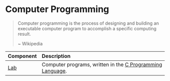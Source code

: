 # Computer Programming

> Computer programming is the process of designing and building an executable computer program to accomplish a specific computing result.
>
> ~ Wikipedia

| Component   | Description                                                                                                           |
| :---------- | :-------------------------------------------------------------------------------------------------------------------- |
| [Lab](lab/) | Computer programs, written in the [C Programming Language](<https://en.wikipedia.org/wiki/C_(programming_language)>). |
